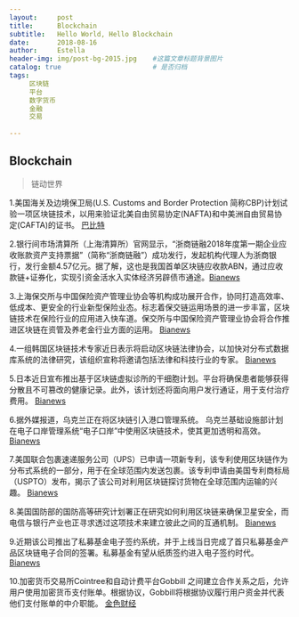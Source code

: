 ```yaml
---
layout:     post
title:      Blockchain
subtitle:   Hello World, Hello Blockchain
date:       2018-08-16 
author:     Estella 
header-img: img/post-bg-2015.jpg 	#这篇文章标题背景图片
catalog: true 						# 是否归档
tags:	
     区块链
     平台
     数字货币
     金融
     交易
    
---
```


## Blockchain
>链动世界

1.美国海关及边境保卫局(U.S. Customs and Border Protection 简称CBP)计划试验一项区块链技术，以用来验证北美自由贸易协定(NAFTA)和中美洲自由贸易协定(CAFTA)的证书。 [巴比特](https://www.8btc.com/article/255328)

2.银行间市场清算所（上海清算所）官网显示，“浙商链融2018年度第一期企业应收账款资产支持票据”（简称“浙商链融”）成功发行，发起机构代理人为浙商银行，发行金额4.57亿元。据了解，这也是我国首单区块链应收款ABN，通过应收款链+证券化，实现引资金活水入实体经济另辟债市通途。[Bianews](http://www.bianews.com/news/flash?id=18828)

3.上海保交所与中国保险资产管理业协会等机构成功展开合作，协同打造高效率、低成本、更安全的行业新型保险业态。标志着保交链运用场景的进一步丰富，区块链技术在保险行业的应用进入快车道。保交所与中国保险资产管理业协会将合作推进区块链在资管及养老金行业方面的运用。 [Bianews](http://www.bianews.com/news/flash?id=18826)

4.一组韩国区块链技术专家近日表示将启动区块链法律协会，以加快对分布式数据库系统的法律研究，该组织宣称将邀请包括法律和科技行业的专家。 [Bianews](http://www.bianews.com/news/flash?id=18820)

5.日本近日宣布推出基于区块链虚拟诊所的干细胞计划。平台将确保患者能够获得分散且不可篡改的健康记录。此外，该计划还将面向用户发行通证，用于支付治疗费用。  [Bianews](http://www.bianews.com/news/flash?id=18818)

6.据外媒报道，乌克兰正在将区块链引入港口管理系统。 乌克兰基础设施部计划在电子口岸管理系统“电子口岸”中使用区块链技术，使其更加透明和高效。 [Bianews](http://www.bianews.com/news/flash?id=18803)

7.美国联合包裹速递服务公司（UPS）已申请一项新专利，该专利使用区块链作为分布式系统的一部分，用于在全球范围内发送包裹。该专利申请由美国专利商标局（USPTO）发布，揭示了该公司对利用区块链探讨货物在全球范围内运输的兴趣。 [Bianews](http://www.bianews.com/news/flash?id=18792)

8.美国国防部的国防高等研究计划署正在研究如何利用区块链来确保卫星安全，而电信与银行产业也正寻求透过这项技术来建立彼此之间的互通机制。 [Bianews](http://www.bianews.com/news/flash?id=18791)

9.近期该公司推出了私募基金电子签约系统，并于上线当日完成了首只私募基金产品区块链电子合同的签署。私募基金有望从纸质签约进入电子签约时代。 [Bianews](http://www.bianews.com/news/flash?id=18786)

10.加密货币交易所Cointree和自动计费平台Gobbill 之间建立合作关系之后，允许用户使用加密货币支付账单。根据协议，Gobbill将根据协议履行用户资金并代表他们支付账单的中介职能。  [金色财经](https://www.jinse.com/lives/47365.htm)
